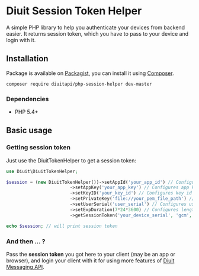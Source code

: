 # Diuit Session Token Helper

A simple PHP library to help you authenticate your devices from backend easier. It returns session token, which you have to pass to your device and login with it.

## Installation

Package is available on [Packagist](https://packagist.org/packages/diuit/diuit-session-token-helper),
you can install it using [Composer](http://getcomposer.org).

```shell
composer require diuitapi/php-session-helper dev-master
```

### Dependencies

- PHP 5.4+

## Basic usage

### Getting session token

Just use the DiuitTokenHelper to get a session token:

```php
use Diuit\DiuitTokenHelper;

$session = (new DiuitTokenHelper())->setAppId('your_app_id') // Configures app ID
                        ->setAppKey('your_app_key') // Configures app key
                        ->setKeyID('your_key_id') // Configures key id for finding public key
                        ->setPrivateKey('file://your_pem_file_path') // Configures private key (you can either use file path or plain text)
                        ->setUserSerial('user_serial') // Configures user serial
                        ->setExpDuration(7*24*3600) // Configures length of session valid duration (in seconds), example is in length of a week
                        ->getSessionToken('your_device_serial', 'gcm', 'device_push_token'); // Configures device serial, platform and push token(optional) and retrieves session token

echo $session; // will print session token

```

### And then ... ?

Pass the **session token** you got here to your client (may be an app or browser), and login your client with it for using more features of [Diuit Messaging API](http://api2.diuit.com/).
